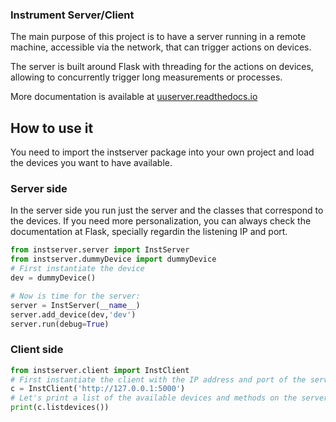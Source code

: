 ### Instrument Server/Client ###
The main purpose of this project is to have a server running in a remote machine, accessible via the network, that can trigger actions on devices. 

The server is built around Flask with threading for the actions on devices, allowing to concurrently trigger long measurements or processes.

More documentation is available at [uuserver.readthedocs.io](http://uuserver.readthedocs.io)

## How to use it ##

You need to import the instserver package into your own project and load the devices you want to have available. 

### Server side ###
In the server side you run just the server and the classes that correspond to the devices. If you need more personalization, you can always check the documentation at Flask, specially regardin the listening IP and port.

```python
from instserver.server import InstServer
from instserver.dummyDevice import dummyDevice
# First instantiate the device
dev = dummyDevice()

# Now is time for the server:
server = InstServer(__name__)
server.add_device(dev,'dev')
server.run(debug=True)
```

### Client side ###
```python
from instserver.client import InstClient
# First instantiate the client with the IP address and port of the server
c = InstClient('http://127.0.0.1:5000')
# Let's print a list of the available devices and methods on the server
print(c.listdevices())
```